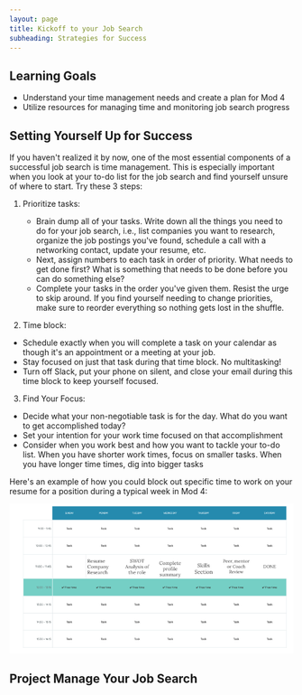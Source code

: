 ```yaml
---
layout: page
title: Kickoff to your Job Search
subheading: Strategies for Success
---
```


## Learning Goals
* Understand your time management needs and create a plan for Mod 4
* Utilize resources for managing time and monitoring job search progress

## Setting Yourself Up for Success
If you haven't realized it by now, one of the most essential components of a successful job search is time management. This is especially important when you look at your to-do list for the job search and find yourself unsure of where to start. Try these 3 steps:

1. Prioritize tasks:

   * Brain dump all of your tasks. Write down all the things you need to do for your job search, i.e., list companies you want to research, organize the job postings you've found, schedule a call with a networking contact, update your resume, etc.
   * Next, assign numbers to each task in order of priority. What needs to get done first? What is something that needs to be done before you can do something else?
   * Complete your tasks in the order you've given them. Resist the urge to skip around. If you find yourself needing to change priorities, make sure to reorder everything so nothing gets lost in the shuffle. 

2. Time block:

  * Schedule exactly when you will complete a task on your calendar as though it's an appointment or a meeting at your job.
  * Stay focused on just that task during that time block. No multitasking!
  * Turn off Slack, put your phone on silent, and close your email during this time block to keep yourself focused.

3. Find Your Focus:

  * Decide what your non-negotiable task is for the day. What do you want to get accomplished today?
  * Set your intention for your work time focused on that accomplishment
  * Consider when you work best and how you want to tackle your to-do list. When you have shorter work times, focus on smaller tasks. When you have longer time times, dig into bigger tasks

Here's an example of how you could block out specific time to work on your resume for a position during a typical week in Mod 4:

![Resume Time Blocking Chart](/images/Resume%20Time%20Blocking%20Example.png)

## Project Manage Your Job Search

